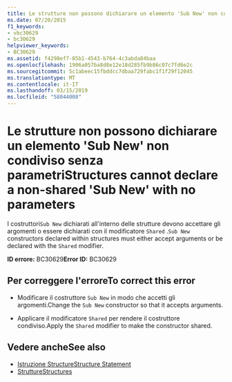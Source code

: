 ```yaml
---
title: Le strutture non possono dichiarare un elemento 'Sub New' non condiviso senza parametri
ms.date: 07/20/2015
f1_keywords:
- vbc30629
- bc30629
helpviewer_keywords:
- BC30629
ms.assetid: f4298ef7-85b1-4543-b764-4c3abda84baa
ms.openlocfilehash: 1906a057ba8d8e12e18d285fb9b86c07c7fd6e2c
ms.sourcegitcommit: 5c1abeec15fbddcc7dbaa729fabc1f1f29f12045
ms.translationtype: MT
ms.contentlocale: it-IT
ms.lasthandoff: 03/15/2019
ms.locfileid: "58044008"
---
```

# <a name="structures-cannot-declare-a-non-shared-sub-new-with-no-parameters"></a><span data-ttu-id="d4870-102">Le strutture non possono dichiarare un elemento 'Sub New' non condiviso senza parametri</span><span class="sxs-lookup"><span data-stu-id="d4870-102">Structures cannot declare a non-shared 'Sub New' with no parameters</span></span>
<span data-ttu-id="d4870-103">I costruttori`Sub New` dichiarati all'interno delle strutture devono accettare gli argomenti o essere dichiarati con il modificatore `Shared` .</span><span class="sxs-lookup"><span data-stu-id="d4870-103">`Sub New` constructors declared within structures must either accept arguments or be declared with the `Shared` modifier.</span></span>  
  
 <span data-ttu-id="d4870-104">**ID errore:** BC30629</span><span class="sxs-lookup"><span data-stu-id="d4870-104">**Error ID:** BC30629</span></span>  
  
## <a name="to-correct-this-error"></a><span data-ttu-id="d4870-105">Per correggere l'errore</span><span class="sxs-lookup"><span data-stu-id="d4870-105">To correct this error</span></span>  
  
-   <span data-ttu-id="d4870-106">Modificare il costruttore `Sub New` in modo che accetti gli argomenti.</span><span class="sxs-lookup"><span data-stu-id="d4870-106">Change the `Sub New` constructor so that it accepts arguments.</span></span>  
  
-   <span data-ttu-id="d4870-107">Applicare il modificatore `Shared` per rendere il costruttore condiviso.</span><span class="sxs-lookup"><span data-stu-id="d4870-107">Apply the `Shared` modifier to make the constructor shared.</span></span>  
  
## <a name="see-also"></a><span data-ttu-id="d4870-108">Vedere anche</span><span class="sxs-lookup"><span data-stu-id="d4870-108">See also</span></span>

- [<span data-ttu-id="d4870-109">Istruzione Structure</span><span class="sxs-lookup"><span data-stu-id="d4870-109">Structure Statement</span></span>](../../visual-basic/language-reference/statements/structure-statement.md)
- [<span data-ttu-id="d4870-110">Strutture</span><span class="sxs-lookup"><span data-stu-id="d4870-110">Structures</span></span>](../../visual-basic/programming-guide/language-features/data-types/structures.md)

